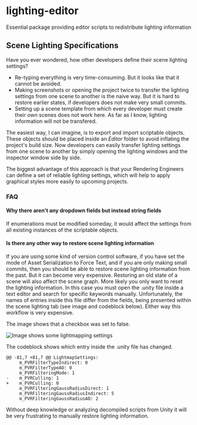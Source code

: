 # lighting-editor
Essential package providing editor scripts to redistribute lighting information

## Scene Lighting Specifications
Have you ever wondered, how other developers define their scene lighting settings?
- Re-typing everything is very time-consuming. But it looks like that it cannot be avoided.
- Making screenshots or opening the project twice to transfer the lighting settings from one scene to another is the naive way. But it is hard to restore earlier states, if developers does not make very small commits.
- Setting up a scene template from which every developer must create their own scenes does not work here. As far as I know, lighting information will not be transfered.

The easiest way, I can imagine, is to export and import scriptable objects. These objects should be placed inside an <i>Editor</i> folder to avoid inflating the project's build size. Now developers can easily transfer lighting settings from one scene to another by simply opening the lighting windows and the inspector window side by side.

The biggest advantage of this approach is that your Rendering Engineers can define a set of reliable lighting settings, which will help to apply graphical styles more easily to upcoming projects. 

### FAQ

#### Why there aren't any dropdown fields but instead string fields
If enumerations must be modified someday, it would affect the settings from all existing instances of the scriptable objects.

#### Is there any other way to restore scene lighting information
If you are using some kind of version control software, if you have set the mode of Asset Serialization to Force Text, and if you are only making small commits, then you should be able to restore scene lighting information from the past. But it can become very expensive. Restoring an old state of a scene will also affect the scene graph. More likely you only want to reset the lighting information. In this case you must open the .unity file inside a text editor and search for specific keywords manually. Unfortunately, the names of entries inside this file differ from the fields, being presented within the scene lighting tab (see image and codeblock below). Either way this workflow is very expensive.

The image shows that a checkbox was set to false.

![Image shows some lightmapping settings](https://github.com/essentialpackages/lighting-editor/blob/master/resources/lightmapping_settings.png)

The codeblock shows which entry inside the .unity file has changed.
```
@@ -81,7 +81,7 @@ LightmapSettings:
     m_PVRFilterTypeIndirect: 0
     m_PVRFilterTypeAO: 0
     m_PVRFilteringMode: 1
-    m_PVRCulling: 1
+    m_PVRCulling: 0
     m_PVRFilteringGaussRadiusDirect: 1
     m_PVRFilteringGaussRadiusIndirect: 5
     m_PVRFilteringGaussRadiusAO: 2

```
Without deep knowledge or analyzing decompiled scripts from Unity it will be very frustrating to manually restore lighting information.
